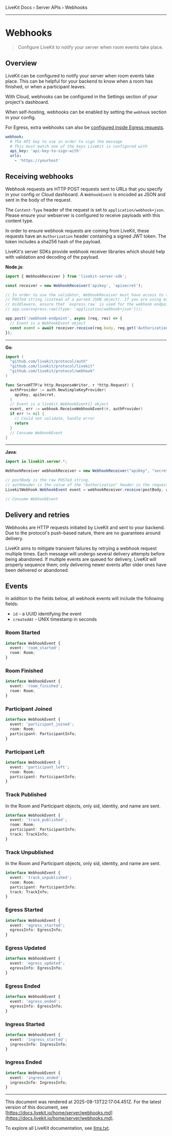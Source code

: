 LiveKit Docs › Server APIs › Webhooks

---

# Webhooks

> Configure LiveKit to notify your server when room events take place.

## Overview

LiveKit can be configured to notify your server when room events take place. This can be helpful for your backend to know when a room has finished, or when a participant leaves.

With Cloud, webhooks can be configured in the Settings section of your project's dashboard.

When self-hosting, webhooks can be enabled by setting the `webhook` section in your config.

For Egress, extra webhooks can also be [configured inside Egress requests](https://docs.livekit.io/home/egress/api.md#WebhookConfig).

```yaml
webhook:
  # The API key to use in order to sign the message
  # This must match one of the keys LiveKit is configured with
  api_key: 'api-key-to-sign-with'
  urls:
    - 'https://yourhost'

```

## Receiving webhooks

Webhook requests are HTTP POST requests sent to URLs that you specify in your config or Cloud dashboard. A `WebhookEvent` is encoded as JSON and sent in the body of the request.

The `Content-Type` header of the request is set to `application/webhook+json`. Please ensure your webserver is configured to receive payloads with this content type.

In order to ensure webhook requests are coming from LiveKit, these requests have an `Authorization` header containing a signed JWT token. The token includes a sha256 hash of the payload.

LiveKit's server SDKs provide webhook receiver libraries which should help with validation and decoding of the payload.

**Node.js**:

```typescript
import { WebhookReceiver } from 'livekit-server-sdk';

const receiver = new WebhookReceiver('apikey', 'apisecret');

// In order to use the validator, WebhookReceiver must have access to the raw
// POSTed string (instead of a parsed JSON object). If you are using express
// middleware, ensure that `express.raw` is used for the webhook endpoint
// app.use(express.raw({type: 'application/webhook+json'}));

app.post('/webhook-endpoint', async (req, res) => {
  // Event is a WebhookEvent object
  const event = await receiver.receive(req.body, req.get('Authorization'));
});

```

---

**Go**:

```go
import (
  "github.com/livekit/protocol/auth"
  "github.com/livekit/protocol/livekit"
  "github.com/livekit/protocol/webhook"
)

func ServeHTTP(w http.ResponseWriter, r *http.Request) {
  authProvider := auth.NewSimpleKeyProvider(
    apiKey, apiSecret,
  )
  // Event is a livekit.WebhookEvent{} object
  event, err := webhook.ReceiveWebhookEvent(r, authProvider)
  if err != nil {
    // Could not validate, handle error
    return
  }
  // Consume WebhookEvent
}

```

---

**Java**:

```java
import io.livekit.server.*;

WebhookReceiver webhookReceiver = new WebhookReceiver("apiKey", "secret");

// postBody is the raw POSTed string.
// authHeader is the value of the "Authorization" header in the request.
LivekitWebhook.WebhookEvent event = webhookReceiver.receive(postBody, authHeader);

// Consume WebhookEvent

```

## Delivery and retries

Webhooks are HTTP requests initiated by LiveKit and sent to your backend. Due to the protocol's push-based nature, there are no guarantees around delivery.

LiveKit aims to mitigate transient failures by retrying a webhook request multiple times. Each message will undergo several delivery attempts before being abandoned. If multiple events are queued for delivery, LiveKit will properly sequence them; only delivering newer events after older ones have been delivered or abandoned.

## Events

In addition to the fields below, all webhook events will include the following fields:

- `id` - a UUID identifying the event
- `createdAt` - UNIX timestamp in seconds

### Room Started

```typescript
interface WebhookEvent {
  event: 'room_started';
  room: Room;
}

```

### Room Finished

```typescript
interface WebhookEvent {
  event: 'room_finished';
  room: Room;
}

```

### Participant Joined

```typescript
interface WebhookEvent {
  event: 'participant_joined';
  room: Room;
  participant: ParticipantInfo;
}

```

### Participant Left

```typescript
interface WebhookEvent {
  event: 'participant_left';
  room: Room;
  participant: ParticipantInfo;
}

```

### Track Published

In the Room and Participant objects, only sid, identity, and name are sent.

```typescript
interface WebhookEvent {
  event: 'track_published';
  room: Room;
  participant: ParticipantInfo;
  track: TrackInfo;
}

```

### Track Unpublished

In the Room and Participant objects, only sid, identity, and name are sent.

```typescript
interface WebhookEvent {
  event: 'track_unpublished';
  room: Room;
  participant: ParticipantInfo;
  track: TrackInfo;
}

```

### Egress Started

```typescript
interface WebhookEvent {
  event: 'egress_started';
  egressInfo: EgressInfo;
}

```

### Egress Updated

```typescript
interface WebhookEvent {
  event: 'egress_updated';
  egressInfo: EgressInfo;
}

```

### Egress Ended

```typescript
interface WebhookEvent {
  event: 'egress_ended';
  egressInfo: EgressInfo;
}

```

### Ingress Started

```typescript
interface WebhookEvent {
  event: 'ingress_started';
  ingressInfo: IngressInfo;
}

```

### Ingress Ended

```typescript
interface WebhookEvent {
  event: 'ingress_ended';
  ingressInfo: IngressInfo;
}

```

---

This document was rendered at 2025-08-13T22:17:04.451Z.
For the latest version of this document, see [https://docs.livekit.io/home/server/webhooks.md](https://docs.livekit.io/home/server/webhooks.md).

To explore all LiveKit documentation, see [llms.txt](https://docs.livekit.io/llms.txt).